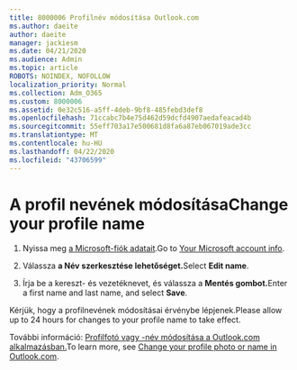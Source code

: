 ```yaml
---
title: 8000006 Profilnév módosítása Outlook.com
ms.author: daeite
author: daeite
manager: jackiesm
ms.date: 04/21/2020
ms.audience: Admin
ms.topic: article
ROBOTS: NOINDEX, NOFOLLOW
localization_priority: Normal
ms.collection: Adm_O365
ms.custom: 8000006
ms.assetid: 0e32c516-a5ff-4deb-9bf8-485febd3def8
ms.openlocfilehash: 71ccabc7b4e75d462d59dcfd4907aedafeacad4b
ms.sourcegitcommit: 55eff703a17e500681d8fa6a87eb067019ade3cc
ms.translationtype: MT
ms.contentlocale: hu-HU
ms.lasthandoff: 04/22/2020
ms.locfileid: "43706599"
---
```

# <a name="change-your-profile-name"></a><span data-ttu-id="70c74-102">A profil nevének módosítása</span><span class="sxs-lookup"><span data-stu-id="70c74-102">Change your profile name</span></span>

1. <span data-ttu-id="70c74-103">Nyissa meg [a Microsoft-fiók adatait](https://go.microsoft.com/fwlink/p/?linkid=860841).</span><span class="sxs-lookup"><span data-stu-id="70c74-103">Go to [Your Microsoft account info](https://go.microsoft.com/fwlink/p/?linkid=860841).</span></span>
    
2. <span data-ttu-id="70c74-104">Válassza **a Név szerkesztése lehetőséget.**</span><span class="sxs-lookup"><span data-stu-id="70c74-104">Select **Edit name**.</span></span> 
    
3. <span data-ttu-id="70c74-105">Írja be a kereszt- és vezetéknevet, és válassza a **Mentés gombot.**</span><span class="sxs-lookup"><span data-stu-id="70c74-105">Enter a first name and last name, and select **Save**.</span></span> 
    
<span data-ttu-id="70c74-106">Kérjük, hogy a profilnevének módosításai érvénybe lépjenek.</span><span class="sxs-lookup"><span data-stu-id="70c74-106">Please allow up to 24 hours for changes to your profile name to take effect.</span></span>
  
<span data-ttu-id="70c74-107">További információ: [Profilfotó vagy -név módosítása a Outlook.com alkalmazásban.](https://go.microsoft.com/fwlink/?linkid=873110)</span><span class="sxs-lookup"><span data-stu-id="70c74-107">To learn more, see [Change your profile photo or name in Outlook.com](https://go.microsoft.com/fwlink/?linkid=873110).</span></span>
  

